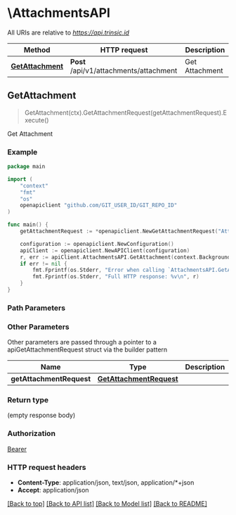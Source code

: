 # \AttachmentsAPI

All URIs are relative to *https://api.trinsic.id*

Method | HTTP request | Description
------------- | ------------- | -------------
[**GetAttachment**](AttachmentsAPI.md#GetAttachment) | **Post** /api/v1/attachments/attachment | Get Attachment



## GetAttachment

> GetAttachment(ctx).GetAttachmentRequest(getAttachmentRequest).Execute()

Get Attachment



### Example

```go
package main

import (
	"context"
	"fmt"
	"os"
	openapiclient "github.com/GIT_USER_ID/GIT_REPO_ID"
)

func main() {
	getAttachmentRequest := *openapiclient.NewGetAttachmentRequest("AttachmentAccessKey_example") // GetAttachmentRequest |  (optional)

	configuration := openapiclient.NewConfiguration()
	apiClient := openapiclient.NewAPIClient(configuration)
	r, err := apiClient.AttachmentsAPI.GetAttachment(context.Background()).GetAttachmentRequest(getAttachmentRequest).Execute()
	if err != nil {
		fmt.Fprintf(os.Stderr, "Error when calling `AttachmentsAPI.GetAttachment``: %v\n", err)
		fmt.Fprintf(os.Stderr, "Full HTTP response: %v\n", r)
	}
}
```

### Path Parameters



### Other Parameters

Other parameters are passed through a pointer to a apiGetAttachmentRequest struct via the builder pattern


Name | Type | Description  | Notes
------------- | ------------- | ------------- | -------------
 **getAttachmentRequest** | [**GetAttachmentRequest**](GetAttachmentRequest.md) |  | 

### Return type

 (empty response body)

### Authorization

[Bearer](../README.md#Bearer)

### HTTP request headers

- **Content-Type**: application/json, text/json, application/*+json
- **Accept**: application/json

[[Back to top]](#) [[Back to API list]](../README.md#documentation-for-api-endpoints)
[[Back to Model list]](../README.md#documentation-for-models)
[[Back to README]](../README.md)

